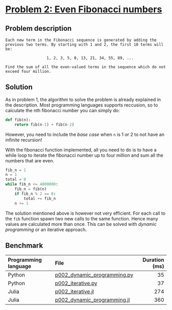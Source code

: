 # [Problem 2: Even Fibonacci numbers](https://projecteuler.net/problem=2)

## Problem description

```
Each new term in the Fibonacci sequence is generated by adding the
previous two terms. By starting with 1 and 2, the first 10 terms will be:

                  1, 2, 3, 5, 8, 13, 21, 34, 55, 89, ...

Find the sum of all the even-valued terms in the sequence which do not
exceed four million.
```

## Solution

As in problem 1, the algorithm to solve the problem is already explained in the description. Most programming languages supports reccusion, so to calculate the nth fibonacci number you can simply do:

```python
def fib(n):
    return fib(n-1) + fib(n-2)
```

However, you need to include the _base case_ when `n` is 1 or 2 to not have an infinite recursion!

With the fibonacci function implemented, all you need to do is to have a while loop to iterate the fibonacci number up to four million and sum all the numbers that are even.

```python
fib_n = 1
n = 1
total = 0
while fib_n <= 4000000:
    fib_n = fib(n)
    if fib_n % 2 == 0:
        total += fib_n
    n += 1
```

The solution mentioned above is however not very efficient. For each call to the `fib` function spawn two new calls to the same function. Hence many values are calculated more than once. This can be solved with _dynamic programming_ or an iterative approach.

## Benchmark

| Programming language | File                                                         | Duration (ms) |
| :------------------- | :----------------------------------------------------------- | ------------: |
| Python               | [p002_dynamic_programming.py](./p002_dynamic_programming.py) |            35 |
| Python               | [p002_iterative.py](./p002_iterative.py)                     |            37 |
| Julia                | [p002_iterative.jl](./p002_iterative.jl)                     |           274 |
| Julia                | [p002_dynamic_programming.jl](./p002_dynamic_programming.jl) |           360 |


